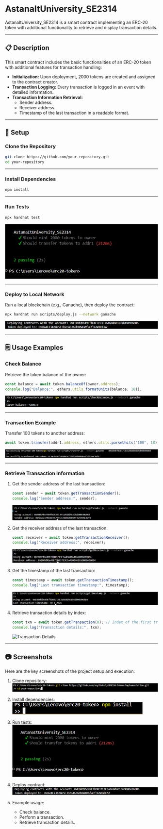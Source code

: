 # AstanaItUniversity_SE2314

AstanaItUniversity_SE2314 is a smart contract implementing an ERC-20 token with additional functionality to retrieve and display transaction details.

---

## 📋 Description

This smart contract includes the basic functionalities of an ERC-20 token with additional features for transaction handling:
- **Initialization:** Upon deployment, 2000 tokens are created and assigned to the contract creator.
- **Transaction Logging:** Every transaction is logged in an event with detailed information.
- **Transaction Information Retrieval:**
  - Sender address.
  - Receiver address.
  - Timestamp of the last transaction in a readable format.

---

## 🔧 Setup

### Clone the Repository

```bash
git clone https://github.com/your-repository.git
cd your-repository
```



---

### Install Dependencies

```bash
npm install
```



---

### Run Tests

```bash
npx hardhat test
```

![Run Tests](./screenshots/run_tests.png)

---

### Deploy to Local Network

Run a local blockchain (e.g., Ganache), then deploy the contract:

```bash
npx hardhat run scripts/deploy.js --network ganache
```

![Deploy Contract](./screenshots/deploy_contract.png)

---

## 🗒 Usage Examples

### Check Balance

Retrieve the token balance of the owner:

```javascript
const balance = await token.balanceOf(owner.address);
console.log("Balance:", ethers.utils.formatUnits(balance, 18));
```

![Check Balance](./screenshots/check_balance.png)

---

### Transaction Example

Transfer 100 tokens to another address:

```javascript
await token.transfer(addr1.address, ethers.utils.parseUnits("100", 18));
```

![Transaction Example](./screenshots/transaction_example.png)

---

### Retrieve Transaction Information

1. Get the sender address of the last transaction:

   ```javascript
   const sender = await token.getTransactionSender();
   console.log("Sender address:", sender);
   ```

   ![Get Sender](./screenshots/get_sender.png)

2. Get the receiver address of the last transaction:

   ```javascript
   const receiver = await token.getTransactionReceiver();
   console.log("Receiver address:", receiver);
   ```

   ![Get Receiver](./screenshots/get_receiver.png)

3. Get the timestamp of the last transaction:

   ```javascript
   const timestamp = await token.getTransactionTimestamp();
   console.log("Last transaction timestamp:", timestamp);
   ```

   ![Get Timestamp](./screenshots/get_timestamp.png)

4. Retrieve transaction details by index:

   ```javascript
   const txn = await token.getTransaction(0); // Index of the first transaction
   console.log("Transaction details:", txn);
   ```

   ![Transaction Details](./screenshots/transaction_details.png)

---

## 📷 Screenshots

Here are the key screenshots of the project setup and execution:

1. Clone repository:
   ![Clone Repository](./screenshots/clone_repository.png)

2. Install dependencies:
   ![Install Dependencies](./screenshots/install_dependencies.png)

3. Run tests:
   ![Run Tests](./screenshots/run_tests.png)

4. Deploy contract:
   ![Deploy Contract](./screenshots/deploy_contract.png)

5. Example usage:
   - Check balance.
   - Perform a transaction.
   - Retrieve transaction details.

